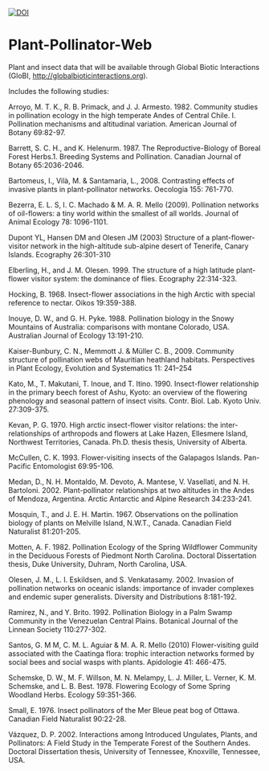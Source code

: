 [![DOI](https://zenodo.org/badge/37726766.svg)](https://zenodo.org/badge/latestdoi/37726766)

# Plant-Pollinator-Web

Plant and insect data that will be available through Global Biotic Interactions (GloBI, http://globalbioticinteractions.org).

Includes the following studies:

Arroyo, M. T. K., R. B. Primack, and J. J. Armesto. 1982. Community studies in pollination ecology in the high temperate Andes of Central Chile. I. Pollination mechanisms and altitudinal variation. American Journal of Botany 69:82-97.

Barrett, S. C. H., and K. Helenurm. 1987. The Reproductive-Biology of Boreal Forest Herbs.1. Breeding Systems and Pollination. Canadian Journal of Botany 65:2036-2046.

Bartomeus, I., Vilà, M. & Santamaria, L., 2008. Contrasting effects of invasive plants in plant-pollinator networks. Oecologia 155: 761-770.

Bezerra, E. L. S, I. C. Machado & M. A. R. Mello (2009). Pollination networks of oil-flowers: a tiny world within the smallest of all worlds. Journal of Animal Ecology 78: 1096-1101.

Dupont YL, Hansen DM and Olesen JM (2003) Structure of a plant-flower-visitor network in the high-altitude sub-alpine desert of Tenerife, Canary Islands. Ecography 26:301-310

Elberling, H., and J. M. Olesen. 1999. The structure of a high latitude plant-flower visitor system: the dominance of flies. Ecography 22:314-323.

Hocking, B. 1968. Insect-flower associations in the high Arctic with special reference to nectar. Oikos 19:359-388.

Inouye, D. W., and G. H. Pyke. 1988. Pollination biology in the Snowy Mountains of Australia: comparisons with montane Colorado, USA. Australian Journal of Ecology 13:191-210.

Kaiser-Bunbury, C. N., Memmott J. & Müller C. B., 2009. Community structure of pollination webs of Mauritian heathland habitats. Perspectives in Plant Ecology, Evolution and Systematics 11: 241–254

Kato, M., T. Makutani, T. Inoue, and T. Itino. 1990. Insect-flower relationship in the primary beech forest of Ashu, Kyoto: an overview of the flowering phenology and seasonal pattern of insect visits. Contr. Biol. Lab. Kyoto Univ. 27:309-375.

Kevan, P. G. 1970. High arctic insect-flower visitor relations: the inter-relationships of arthropods and flowers at Lake Hazen, Ellesmere Island, Northwest Territories, Canada. Ph.D. thesis thesis, University of Alberta.

McCullen, C. K. 1993. Flower-visiting insects of the Galapagos Islands. Pan-Pacific Entomologist 69:95-106.

Medan, D., N. H. Montaldo, M. Devoto, A. Mantese, V. Vasellati, and N. H. Bartoloni. 2002. Plant-pollinator relationships at two altitudes in the Andes of Mendoza, Argentina. Arctic Antarctic and Alpine Research 34:233-241.

Mosquin, T., and J. E. H. Martin. 1967. Observations on the pollination biology of plants on Melville Island, N.W.T., Canada. Canadian Field Naturalist 81:201-205.

Motten, A. F. 1982. Pollination Ecology of the Spring Wildflower Community in the Deciduous Forests of Piedmont North Carolina. Doctoral Dissertation thesis, Duke University, Duhram, North Carolina, USA.

Olesen, J. M., L. I. Eskildsen, and S. Venkatasamy. 2002. Invasion of pollination networks on oceanic islands: importance of invader complexes and endemic super generalists. Diversity and Distributions 8:181-192.

Ramirez, N., and Y. Brito. 1992. Pollination Biology in a Palm Swamp Community in the Venezuelan Central Plains. Botanical Journal of the Linnean Society 110:277-302.

Santos, G. M M, C. M. L. Aguiar & M. A. R. Mello (2010) Flower-visiting guild associated with the Caatinga flora: trophic interaction networks formed by social bees and social wasps with plants. Apidologie 41: 466-475.

Schemske, D. W., M. F. Willson, M. N. Melampy, L. J. Miller, L. Verner, K. M. Schemske, and L. B. Best. 1978. Flowering Ecology of Some Spring Woodland Herbs. Ecology 59:351-366.

Small, E. 1976. Insect pollinators of the Mer Bleue peat bog of Ottawa. Canadian Field Naturalist 90:22-28.

Vázquez, D. P. 2002. Interactions among Introduced Ungulates, Plants, and Pollinators: A Field Study in the Temperate Forest of the Southern Andes. Doctoral Dissertation thesis, University of Tennessee, Knoxville, Tennessee, USA.
